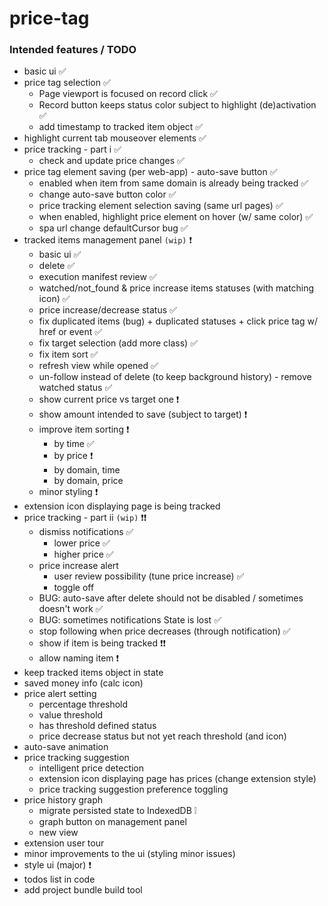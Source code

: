 # price-tag

### Intended features / TODO

 * basic ui ✅
 * price tag selection ✅
    * Page viewport is focused on record click ✅
    * Record button keeps status color subject to highlight (de)activation ✅
    * add timestamp to tracked item object ✅
 * highlight current tab mouseover elements ✅
 * price tracking - part i ✅
    * check and update price changes ✅
 * price tag element saving (per web-app) - auto-save button ✅
    * enabled when item from same domain is already being tracked ✅
    * change auto-save button color ✅
    * price tracking element selection saving (same url pages) ✅
    * when enabled, highlight price element on hover (w/ same color) ✅
    * spa url change defaultCursor bug ✅
 * tracked items management panel `(wip)` ❗
    * basic ui ✅
    * delete ✅
    * execution manifest review ✅
    * watched/not_found & price increase items statuses (with matching icon) ✅
    * price increase/decrease status ✅
    * fix duplicated items (bug) + duplicated statuses + click price tag w/ href or event ✅
    * fix target selection (add more class) ✅
    * fix item sort ✅
    * refresh view while opened ✅
    * un-follow instead of delete (to keep background history) - remove watched status ✅
    * show current price vs target one ❗
    * show amount intended to save (subject to target) ❗
    * improve item sorting ❗
        * by time ✅
        * by price ❗
        * by domain, time
        * by domain, price
    * minor styling ❗
 * extension icon displaying page is being tracked
 * price tracking - part ii `(wip)` ❗❗
     * dismiss notifications ✅
        * lower price ✅
        * higher price ✅
     * price increase alert
        * user review possibility (tune price increase) ✅
        * toggle off
     * BUG: auto-save after delete should not be disabled / sometimes doesn't work ✅
     * BUG: sometimes notifications State is lost ✅
     * stop following when price decreases (through notification) ✅
     * show if item is being tracked ❗❗
     * allow naming item ❗
 * keep tracked items object in state
 * saved money info (calc icon)
 * price alert setting
    * percentage threshold
    * value threshold
    * has threshold defined status
    * price decrease status but not yet reach threshold (and icon)
 * auto-save animation
 * price tracking suggestion
    * intelligent price detection
    * extension icon displaying page has prices (change extension style)
    * price tracking suggestion preference toggling
 * price history graph
    * migrate persisted state to IndexedDB ❕
    * graph button on management panel
    * new view
 * extension user tour
 * minor improvements to the ui (styling minor issues)
 * style ui (major) ❗
 * todos list in code
 * add project bundle build tool
